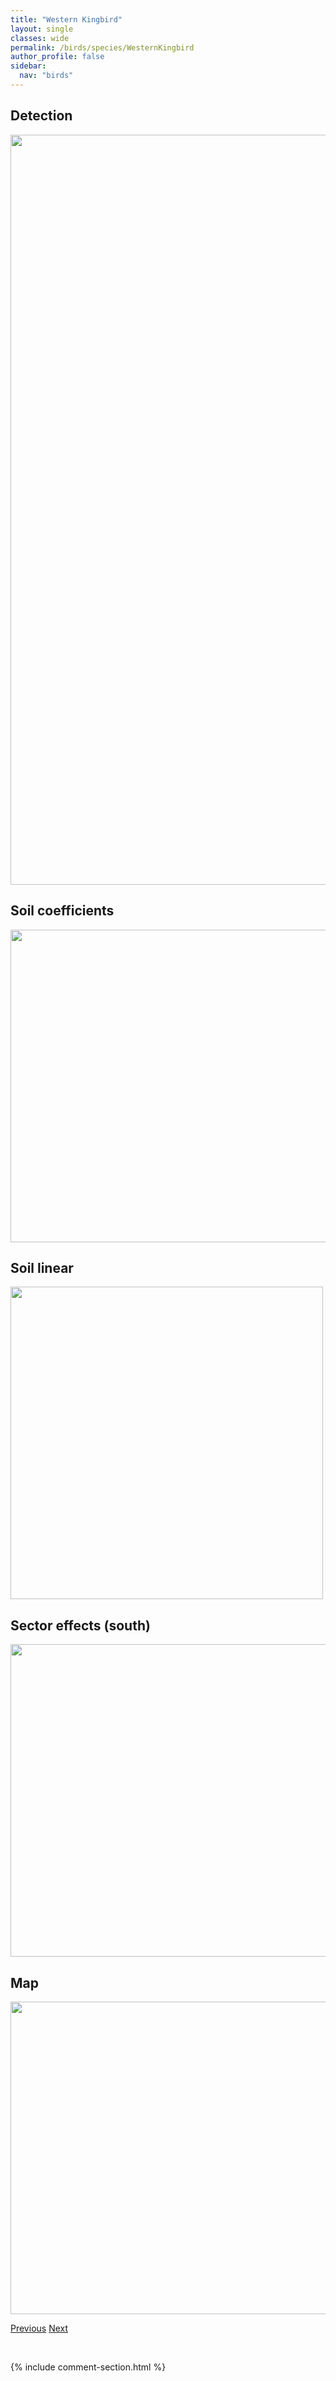 ```yaml
---
title: "Western Kingbird"
layout: single
classes: wide
permalink: /birds/species/WesternKingbird
author_profile: false
sidebar:
  nav: "birds"
---
```


<h2>Detection</h2>

<a href="https://drive.google.com/uc?export=view&id=1hs29RvmrTrnF-VmqkeGbkE_mizGR0FlL">
<img src="https://drive.google.com/uc?export=view&id=1hs29RvmrTrnF-VmqkeGbkE_mizGR0FlL" height = "1200" width = "800">
</a>

<h2>Soil coefficients</h2>

<a href="https://drive.google.com/uc?export=view&id=1v38fM29nRacT3AMXBtjhPTlCXZFvIDkQ">
<img src="https://drive.google.com/uc?export=view&id=1v38fM29nRacT3AMXBtjhPTlCXZFvIDkQ" height = "500" width = "1000">
</a>

<h2>Soil linear</h2>

<a href="https://drive.google.com/uc?export=view&id=1Xf6wQtHeP93OgHzQ654FkSuTVlkQTjHT">
<img src="https://drive.google.com/uc?export=view&id=1Xf6wQtHeP93OgHzQ654FkSuTVlkQTjHT" height = "500" width = "500">
</a>

<h2>Sector effects (south)</h2>

<a href="https://drive.google.com/uc?export=view&id=1W1pHtmvexxQ1D-3sZAe_WAdsvmlg3yWf">
<img src="https://drive.google.com/uc?export=view&id=1W1pHtmvexxQ1D-3sZAe_WAdsvmlg3yWf" height = "500" width = "1000">
</a>

<h2>Map</h2>

<a href="https://drive.google.com/uc?export=view&id=1YOuzyeA_3GTpRjWvRragPj3naCH_PuPt">
<img src="https://drive.google.com/uc?export=view&id=1YOuzyeA_3GTpRjWvRragPj3naCH_PuPt" height = "500" width = "1500">
</a>

<a href="/birds/species/WesternGrebe/" class="pagination--pager" title="Western Grebe">Previous</a> <a href="/birds/species/WesternMeadowlark/" class="pagination--pager" title="Western Meadowlark">Next</a>

<p>&nbsp;</p>

{% include comment-section.html %}
